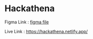 # Hackathena

Figma Link : [figma file](https://www.figma.com/file/uLibrzdrf7kxY7NDtc6cCy/Hackethena?node-id=0%3A1&t=U8GFliQUCLCmRhj4-1)

Live Link : https://hackathena.netlify.app/

